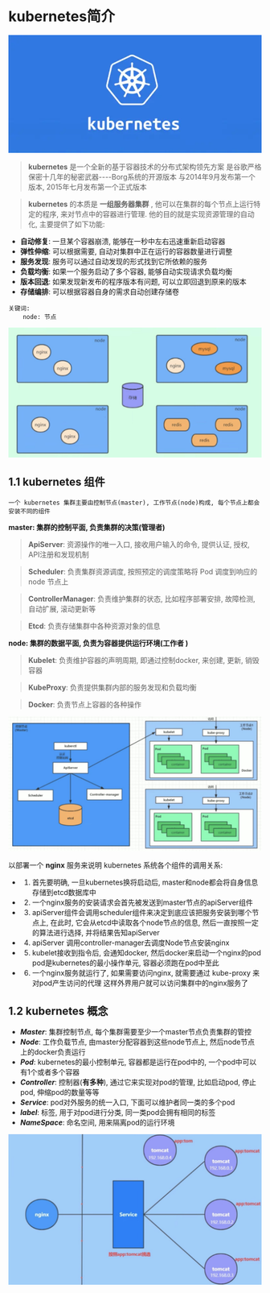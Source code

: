 # kubernetes简介
![Img](../image/kubernetes.webp)
> **kubernetes** 是一个全新的基于容器技术的分布式架构领先方案
> 是谷歌严格保密十几年的秘密武器----Borg系统的开源版本
> 与2014年9月发布第一个版本, 2015年七月发布第一个正式版本

> **kubernetes** 的本质是 **一组服务器集群** , 
> 他可以在集群的每个节点上运行特定的程序, 来对节点中的容器进行管理. 
> 他的目的就是实现资源管理的自动化, 主要提供了如下功能:

- **自动修复**: 一旦某个容器崩溃, 能够在一秒中左右迅速重新启动容器
- **弹性伸缩**: 可以根据需要, 自动对集群中正在运行的容器数量进行调整
- **服务发现**: 服务可以通过自动发现的形式找到它所依赖的服务
- **负载均衡**: 如果一个服务启动了多个容器, 能够自动实现请求负载均衡
- **版本回退**: 如果发现新发布的程序版本有问题, 可以立即回退到原来的版本
- **存储编排**: 可以根据容器自身的需求自动创建存储卷
```
关键词: 
    node: 节点
```
![截图](../image/WechatIMG131.jpeg)
## 1.1 kubernetes 组件
    一个 kubernetes 集群主要由控制节点(master), 工作节点(node)构成, 每个节点上都会安装不同的组件
**master: 集群的控制平面, 负责集群的决策(管理者)**
> **ApiServer**: 资源操作的唯一入口, 接收用户输入的命令, 提供认证, 授权, API注册和发现机制

> **Scheduler**: 负责集群资源调度, 按照预定的调度策略将 Pod 调度到响应的 node 节点上

> **ControllerManager**: 负责维护集群的状态, 比如程序部署安排, 故障检测, 自动扩展, 滚动更新等

> **Etcd**: 负责存储集群中各种资源对象的信息

**node: 集群的数据平面, 负责为容器提供运行环境(工作者 )**
> **Kubelet**: 负责维护容器的声明周期, 即通过控制docker, 来创建, 更新, 销毁容器

> **KubeProxy**: 负责提供集群内部的服务发现和负载均衡

> **Docker**: 负责节点上容器的各种操作

![Img](../image/WechatIMG133.jpeg)

以部署一个 **nginx** 服务来说明 kubernetes 系统各个组件的调用关系:
- 1. 首先要明确, 一旦kubernetes换将启动后, master和node都会将自身信息存储到etcd数据库中
- 2. 一个nginx服务的安装请求会首先被发送到master节点的apiServer组件
- 3. apiServer组件会调用scheduler组件来决定到底应该把服务安装到哪个节点上,
     在此时, 它会从etcd中读取各个node节点的信息,  然后一直按照一定的算法进行选择, 并将结果告知apiServer
- 4. apiServer 调用controller-manager去调度Node节点安装nginx
- 5. kubelet接收到指令后, 会通知docker, 然后docker来启动一个nginx的pod
     pod是kubernetes的最小操作单元, 容器必须跑在pod中至此
- 6. 一个nginx服务就运行了, 如果需要访问nginx, 就需要通过 kube-proxy 来对pod产生访问的代理
     这样外界用户就可以访问集群中的nginx服务了

## 1.2 kubernetes 概念
- ***Master***: 集群控制节点, 每个集群需要至少一个master节点负责集群的管控
- ***Node***: 工作负载节点, 由master分配容器到这些node节点上, 然后node节点上的docker负责运行
- ***Pod***:  kubernetes的最小控制单元, 容器都是运行在pod中的, 一个pod中可以有1个或者多个容器
- ***Controller***: 控制器(**有多种**), 通过它来实现对pod的管理, 比如启动pod, 停止pod, 伸缩pod的数量等等
- ***Service***: pod对外服务的统一入口, 下面可以维护者同一类的多个pod
- ***label***: 标签, 用于对pod进行分类, 同一类pod会拥有相同的标签
- ***NameSpace***: 命名空间, 用来隔离pod的运行环境


![Img](../image/WechatIMG134.jpeg)
